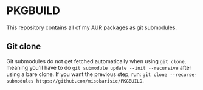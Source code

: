 # PKGBUILD

This repository contains all of my AUR packages as git submodules.


## Git clone

Git submodules do not get fetched automatically when using `git clone`, meaning you'll have to do `git submodule update --init --recursive` after using a bare clone.
If you want the previous step, run: `git clone --recurse-submodules https://github.com/misobarisic/PKGBUILD`.
